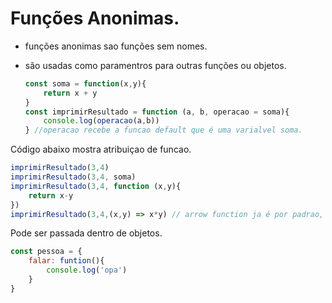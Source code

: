 # Funções Anonimas.

* funções anonimas sao funções sem nomes.

* são usadas como paramentros para outras funções ou objetos.

  ```javascript
  const soma = function(x,y){
      return x + y
  } 
  const imprimirResultado = function (a, b, operacao = soma){
      console.log(operacao(a,b))
  } //operacao recebe a funcao default que é uma varialvel soma.
  
  ```

  

Código abaixo mostra atribuiçao de funcao.

```javascript
imprimirResultado(3,4)
imprimirResultado(3,4, soma)
imprimirResultado(3,4, function (x,y){
    return x-y
})
imprimirResultado(3,4,(x,y) => x*y) // arrow function ja é por padrao, anonima.
```

Pode ser passada dentro de objetos.

```javascript
const pessoa = {
    falar: funtion(){
        console.log('opa')
    }
}
```

